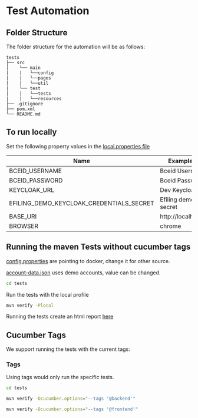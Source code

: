 # Test Automation

## Folder Structure

The folder structure for the automation will be as follows:

```
tests
├── src
│    └── main
|    |   └──config
|    |   └──pages
|    |   └──util
|    └── test
|    |   └──tests
|    |   └──resources
├── .gitignore
├── pom.xml
└── README.md
```

## To run locally

Set the following property values in the [local.properties file](src/test/resources/local.properties)

| Name                                     | Example Value              |
| ---------------------------------------- | -------------------------- |
| BCEID_USERNAME                           | Bceid Username             |
| BCEID_PASSWORD                           | Bceid Password             |
| KEYCLOAK_URL                             | Dev Keycloak Url           |
| EFILING_DEMO_KEYCLOAK_CREDENTIALS_SECRET | Efiling demo client secret |
| BASE_URI                                 | http://localhost:8080      |
| BROWSER                                  | chrome                     |

## Running the maven Tests without cucumber tags

[config.properties](src/test/resources/config.properties) are pointing to docker, change it for other source.

[account-data.json](src/test/java/testdatasource/account-data.json) uses demo accounts, value can be changed.

```bash
cd tests
```

Run the tests with the local profile

```bash
mvn verify -Plocal
```

Running the tests create an html report [here](test-output/extent/HtmlReport/ExtentHtml.html)

## Cucumber Tags

We support running the tests with the current tags:

### Tags

Using tags would only run the specific tests.

```bash
cd tests
```

```bash
mvn verify -Dcucumber.options="--tags '@backend'"
```

```bash
mvn verify -Dcucumber.options="--tags '@frontend'"
```
